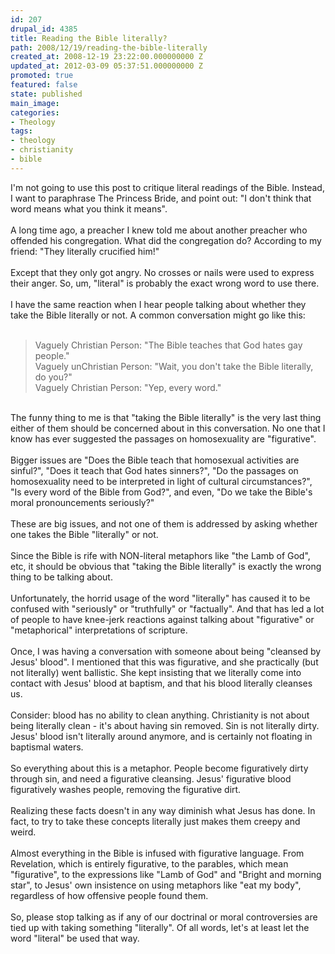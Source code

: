 ```yaml
---
id: 207
drupal_id: 4385
title: Reading the Bible literally?
path: 2008/12/19/reading-the-bible-literally
created_at: 2008-12-19 23:22:00.000000000 Z
updated_at: 2012-03-09 05:37:51.000000000 Z
promoted: true
featured: false
state: published
main_image: 
categories:
- Theology
tags:
- theology
- christianity
- bible
---
```

I'm not going to use this post to critique literal readings of the Bible. Instead, I want to paraphrase The Princess Bride, and point out: "I don't think that word means what you think it means".<br /><br />A long time ago, a preacher I knew told me about another preacher who offended his congregation. What did the congregation do? According to my friend: "They literally crucified him!"<br /><br />Except that they only got angry. No crosses or nails were used to express their anger. So, um, "literal" is probably the exact wrong word to use there.<br /><br />I have the same reaction when I hear people talking about whether they take the Bible literally or not. A common conversation might go like this:<br /><br /><blockquote>Vaguely Christian Person: "The Bible teaches that God hates gay people."<br />Vaguely unChristian Person: "Wait, you don't take the Bible literally, do you?"<br />Vaguely Christian Person: "Yep, every word."<br /></blockquote><br />The funny thing to me is that "taking the Bible literally" is the very last thing either of them should be concerned about in this conversation. No one that I know has ever suggested the passages on homosexuality are "figurative".<br /><br />Bigger issues are "Does the Bible teach that homosexual activities are sinful?", "Does it teach that God hates sinners?", "Do the passages on homosexuality need to be interpreted in light of cultural circumstances?", "Is every word of the Bible from God?", and even, "Do we take the Bible's moral pronouncements seriously?"<br /><br />These are big issues, and not one of them is addressed by asking whether one takes the Bible "literally" or not.<br /><br />Since the Bible is rife with NON-literal metaphors like "the Lamb of God", etc, it should be obvious that "taking the Bible literally" is exactly the wrong thing to be talking about.<br /><br />Unfortunately, the horrid usage of the word "literally" has caused it to be confused with "seriously" or "truthfully" or "factually". And that has led a lot of people to have knee-jerk reactions against talking about "figurative" or "metaphorical" interpretations of scripture.<br /><br />Once, I was having a conversation with someone about being "cleansed by Jesus' blood". I mentioned that this was figurative, and she practically (but not literally) went ballistic. She kept insisting that we literally come into contact with Jesus' blood at baptism, and that his blood literally cleanses us.<br /><br />Consider: blood has no ability to clean anything. Christianity is not about being literally clean - it's about having sin removed. Sin is not literally dirty. Jesus' blood isn't literally around anymore, and is certainly not floating in baptismal waters.<br /><br />So everything about this is a metaphor. People become figuratively dirty through sin, and need a figurative cleansing. Jesus' figurative blood figuratively washes people, removing the figurative dirt.<br /><br />Realizing these facts doesn't in any way diminish what Jesus has done. In fact, to try to take these concepts literally just makes them creepy and weird.<br /><br />Almost everything in the Bible is infused with figurative language. From Revelation, which is entirely figurative, to the parables, which mean "figurative", to the expressions like "Lamb of God" and "Bright and morning star", to Jesus' own insistence on using metaphors like "eat my body", regardless of how offensive people found them.<br /><br />So, please stop talking as if any of our doctrinal or moral controversies are tied up with taking something "literally". Of all words, let's at least let the word "literal" be used that way.
